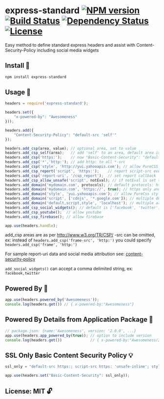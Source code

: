 # express-standard [![NPM version](https://badge.fury.io/js/express-standard.png?branch=master)](https://npmjs.org/package/express-standard) [![Build Status](https://travis-ci.org/angleman/express-standard.png?branch=master)](https://travis-ci.org/angleman/express-standard/builds) [![Dependency Status](https://gemnasium.com/angleman/express-standard.png?branch=master)](https://gemnasium.com/angleman/express-standard) [![License](http://badgr.co/use/MIT.png?bg=%2343d100)](#licensemit)

Easy method to define standard express headers and assist with Content-Security-Policy including social media widgets


## Install :hammer:

```js
npm install express-standard
```

## Usage :wrench:

```js
headers = require('express-standard');

headers.set({
    "x-powered-by": "Awesomeness"
}));

headers.add({
    "Content-Security-Policy": "default-src 'self'"
});

headers.add_csp(area, value); // optional area, set to value
headers.add_csp_self(area);   // add 'self' to an area, default area is 'default'
headers.add_csp('https:');    // now "Basic-Content-Security": "default-src 'self' https:"
headers.add_csp('*','http:'); // add http: to all *-src 
headers.add_csp('style', 'http://yui.yahooapis.com'); // allow PureCSS stylesheet
headers.add_csp_report('script', 'https:');    // report script-src events
headers.add_csp('report-uri', '/csp_report');  // set report callback
headers.add_csp_allow_unsafe('script', notEval); // if notEval is set to true then unsafe_eval is not included, default area is script 
headers.add_domain('mydomain.com', protocols); // default protocols: http://, https:// & ws:// 
headers.add_domain('mydomain.com', 'https://', true); // https only and all subdomain included
headers.add_domain('style', 'yui.yahooapis.com'); // allow PureCss stylesheet over all protocols
headers.add_domain('script', ['cdnjs', '*.google.com']); // multiple domains can be supplied as an array
headers.add_domain('default,script,style', 'localhost'); // multiple areas comma delimited
headers.add_csp_social_widgets(); // default is ['facebook', 'twitter', 'google+']
headers.add_csp_youtube();  // allow youtube
headers.add_csp_firebase(); // allow firebase

app.use(headers.handle);


```
add_csp areas are as per http://www.w3.org/TR/CSP/
-src can be omitted, ex: instead of ```headers.add_csp('frame-src', 'http:')``` you could specify ```headers.add_csp('frame', 'http:')``` 

For sample report-uri data and social media attribution see: [content-security-policy](http://www.html5rocks.com/en/tutorials/security/content-security-policy/#reporting)

```add_social_widgets()``` can accept a comma delimited string, ex: ```facebook,twitter```

## Powered By :wrench:

```js
app.use(headers.powered_by('Awesomeness'));
console.log(headers.get()) // { x-powered-by:"Awesomeness"}
```

## Powered By Details from Application Package :wrench:

```js
// package.json: {name:'Awesomeness', version: '2.0.0', ...}
app.use(headers.app_powered_by(true)); // option to include version
console.log(headers.get())             // { x-powered-by:"Awesomeness/2.0.0"}
```

## SSL Only Basic Content Security Policy :bulb:

```js
ssl_only = "default-src https:; script-src https: 'unsafe-inline'; style-src https: 'unsafe-inline'";

app.use(headers.set("Basic-Content-Security": ssl_only));
```

## License: MIT :unlock:

